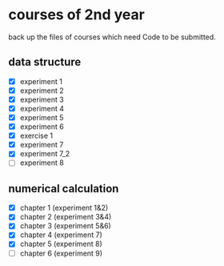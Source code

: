 # courses of 2nd year

back up the files of courses which need Code to be submitted.

## data structure

- [x] experiment 1
- [x] experiment 2
- [x] experiment 3
- [x] experiment 4
- [x] experiment 5
- [x] experiment 6
- [x] exercise 1
- [x] experiment 7
- [x] experiment 7\_2
- [ ] experiment 8

## numerical calculation

- [x] chapter 1 \(experiment 1&2)
- [x] chapter 2 \(experiment 3&4)
- [x] chapter 3 \(experiment 5&6)
- [x] chapter 4 \(experiment 7)
- [x] chapter 5 \(experiment 8)
- [ ] chapter 6 \(experiment 9)